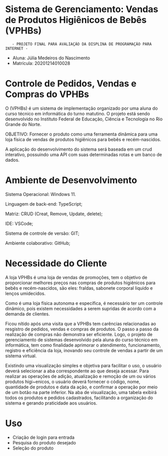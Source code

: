 # Sistema de Gerenciamento: Vendas de Produtos Higiênicos de Bebês (VPHBs)

       - PROJETO FINAL PARA AVALIAÇÃO DA DISPLINA DE PROGRAMAÇÃO PARA INTERNET -

  * Aluna: Júlia Medeiros do Nascimento
  * Matrícula: 20201214010028

# Controle de Pedidos, Vendas e Compras do VPHBs

O (VPHBs) é um sistema de implementação organizado por uma aluna do curso técnico em informática do turno matutino. O projeto está sendo desenvolvido no Instituto Federal de Educação, Ciência e Tecnologia no Rio Grande do Norte. 

OBJETIVO: Fornecer o produto como uma ferramenta dinâmica para uma loja física de vendas de produtos higiênicos para bebês e recém-nascidos. 

A aplicação do desenvolvimento do sistema será baseada em um crud interativo, possuindo uma API com suas determinadas rotas e um banco de dados.

# Ambiente de Desenvolvimento 

Sistema Operacional: Windows 11.

Linguagem de back-end: TypeScript;

Matriz: CRUD (Creat, Remove, Update, delete);

IDE: VSCode;

Sistema de controle de versão: GIT;

Ambiente colaborativo: GitHub;

# Necessidade do Cliente 

A loja VPHBs é uma loja de vendas de promoções, tem o objetivo de proporcionar melhores preços nas compras de produtos higiênicos para bebês e recém-nascidos, são eles: fraldas, sabonete corporal liquido e lenços umidecidos. 

Como é uma loja física autonoma e específica, é necessário ter um controle dinâmico, pois existem necessidades a serem supridas de acordo com a demanda de clientes.

Ficou nítido após uma visita que a VPHBs tem carências relacionadas ao resgistro de pedidos, vendas e compras de produtos. O passo a passo da realização de compras não demonstra ser eficiente. Logo, o projeto de gerenciamento de sistemas desenvolvido pela aluna do curso técnico em informática, tem como finalidade aprimorar o atendimento, funcionamento, registro e eficiência da loja, inovando seu controle de vendas a partir de um sistema virtual.

Existindo uma visualização simples e objetiva para facilitar o uso, o usuário deverá selecionar a aba correspondente ao que deseja acessar. Para realizar as operações de adição, atualização e remoção de um ou vários produtos higi~enicos, o usuário deverá fornecer o código, nome, quantidade de produtos e data da ação, e confirmar a operação por meio de um botão na parte inferior. Na aba de visualização, uma tabela exibirá todos os produtos e pedidos cadastrados, facilitando a organização do sistema e gerando praticidade aos usuários.

# Uso

* Criação de login para entrada
* Pesquisa do produto desejado
* Seleção do produto

